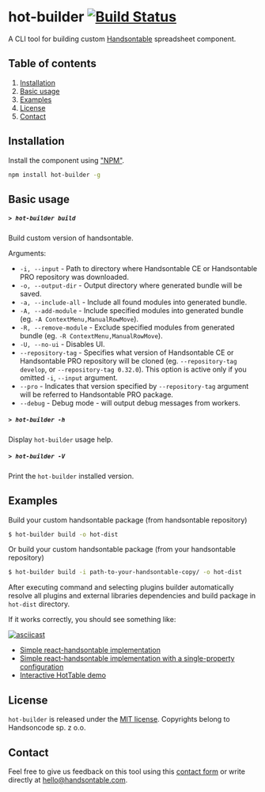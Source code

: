 # hot-builder  [![Build Status](https://travis-ci.org/handsontable/hot-builder.png?branch=master)](https://travis-ci.org/handsontable/hot-builer)
A CLI tool for building custom [Handsontable](https://github.com/handsontable/handsontable) spreadsheet component.

## Table of contents
1. [Installation](#installation)
2. [Basic usage](#basic-usage)
4. [Examples](#examples)
5. [License](#license)
6. [Contact](#contact)

## Installation

Install the component using ["NPM"](http://npmjs.com/).

```sh
npm install hot-builder -g
```

## Basic usage

##### ```> hot-builder build```

Build custom version of handsontable.

Arguments:
- ```-i, --input``` - Path to directory where Handsontable CE or Handsontable PRO repository was downloaded.
- ```-o, --output-dir``` - Output directory where generated bundle will be saved.
- ```-a, --include-all``` - Include all found modules into generated bundle.
- ```-A, --add-module``` - Include specified modules into generated bundle (eg. `-A ContextMenu,ManualRowMove`).
- ```-R, --remove-module``` - Exclude specified modules from generated bundle (eg. `-R ContextMenu,ManualRowMove`).
- ```-U, --no-ui``` - Disables UI.
- ```--repository-tag``` - Specifies what version of Handsontable CE or Handsontable PRO repository will be cloned (eg. `--repository-tag develop`, or `--repository-tag 0.32.0`). This option is active only if you omitted `-i`, `--input` argument.
- ```--pro``` - Indicates that version specified by `--repository-tag` argument will be referred to Handsontable PRO package.
- ```--debug``` - Debug mode - will output debug messages from workers.

##### ```> hot-builder -h```

Display `hot-builder` usage help.

##### ```> hot-builder -V```

Print the `hot-builder` installed version.

## Examples

Build your custom handsontable package (from handsontable repository)

```sh
$ hot-builder build -o hot-dist
```

Or build your custom handsontable package (from your handsontable repository)

```sh
$ hot-builder build -i path-to-your-handsontable-copy/ -o hot-dist
```

After executing command and selecting plugins builder automatically resolve all plugins and external libraries dependencies and build package in `hot-dist` directory.

If it works correctly, you should see something like:

[![asciicast](https://asciinema.org/a/117461.png)](https://asciinema.org/a/117461)

- [Simple react-handsontable implementation](http://codepen.io/handsoncode/pen/ygvaxv?editors=0010)
- [Simple react-handsontable implementation with a single-property configuration](http://codepen.io/handsoncode/pen/pRamwZ?editors=0010)
- [Interactive HotTable demo](http://codepen.io/handsoncode/pen/zNRoxb?editors=0010)

## License
`hot-builder` is released under the [MIT license](https://github.com/handsontable/hot-builder/blob/master/LICENSE).
Copyrights belong to Handsoncode sp. z o.o.

## Contact
Feel free to give us feedback on this tool using this [contact form](https://handsontable.com/contact.html) or write directly at hello@handsontable.com.
